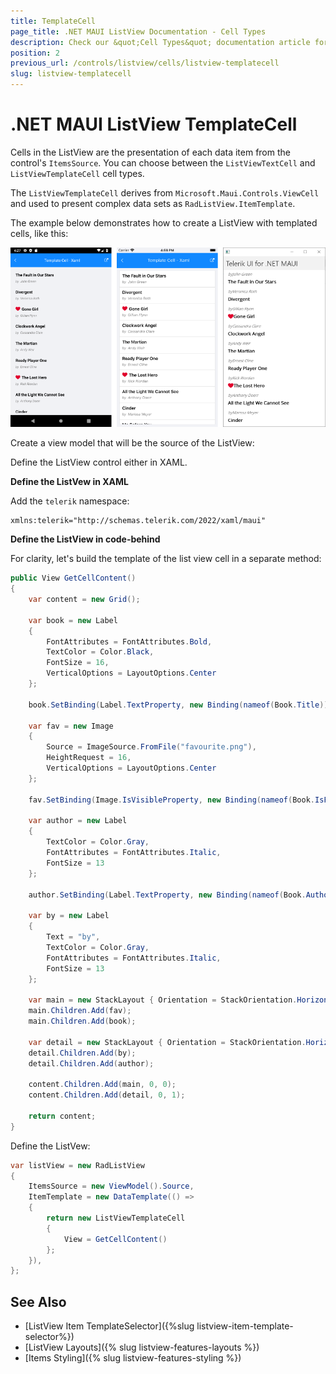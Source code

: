 ```yaml
---
title: TemplateCell
page_title: .NET MAUI ListView Documentation - Cell Types
description: Check our &quot;Cell Types&quot; documentation article for Telerik ListView for .NET MAUI control.
position: 2
previous_url: /controls/listview/cells/listview-templatecell
slug: listview-templatecell
---
```


# .NET MAUI ListView TemplateCell

Cells in the ListView are the presentation of each data item from the control's `ItemsSource`. You can choose between the `ListViewTextCell` and `ListViewTemplateCell` cell types.

The `ListViewTemplateCell` derives from `Microsoft.Maui.Controls.ViewCell` and used to present complex data sets as `RadListView.ItemTemplate`.

The example below demonstrates how to create a ListView with templated cells, like this:

![ListView Template Cell](../images/listview-celltypes-templatecell.png)

Create a view model that will be the source of the ListView:

<snippet id='listview-celltypes-templatecell-viewmodel' />

Define the ListView control either in XAML.

**Define the ListVew in XAML**

<snippet id='listview-celltypes-templatecell-listview-xaml' />

Add the `telerik` namespace:

```XAML
xmlns:telerik="http://schemas.telerik.com/2022/xaml/maui"
```						

**Define the ListView in code-behind**

For clarity, let's build the template of the list view cell in a separate method:

```C#
public View GetCellContent()
{
    var content = new Grid();

    var book = new Label
    {
        FontAttributes = FontAttributes.Bold,
        TextColor = Color.Black,
        FontSize = 16,
        VerticalOptions = LayoutOptions.Center
    };

    book.SetBinding(Label.TextProperty, new Binding(nameof(Book.Title)));

    var fav = new Image
    {
        Source = ImageSource.FromFile("favourite.png"),
        HeightRequest = 16,
        VerticalOptions = LayoutOptions.Center
    };

    fav.SetBinding(Image.IsVisibleProperty, new Binding(nameof(Book.IsFavourite)));

    var author = new Label
    {
        TextColor = Color.Gray,
        FontAttributes = FontAttributes.Italic,
        FontSize = 13
    };

    author.SetBinding(Label.TextProperty, new Binding(nameof(Book.Author)));

    var by = new Label
    {
        Text = "by",
        TextColor = Color.Gray,
        FontAttributes = FontAttributes.Italic,
        FontSize = 13
    };

    var main = new StackLayout { Orientation = StackOrientation.Horizontal, Margin = new Thickness(10, 10, 10, 0) };
    main.Children.Add(fav);
    main.Children.Add(book);

    var detail = new StackLayout { Orientation = StackOrientation.Horizontal, Margin = new Thickness(10, 0, 10, 10) };
    detail.Children.Add(by);
    detail.Children.Add(author);

    content.Children.Add(main, 0, 0);
    content.Children.Add(detail, 0, 1);

    return content;
}
```

Define the ListVew:

```C#
var listView = new RadListView
{
    ItemsSource = new ViewModel().Source,
    ItemTemplate = new DataTemplate(() =>
    {
        return new ListViewTemplateCell
        {
            View = GetCellContent()
        };
    }),
};
```


## See Also

- [ListView Item TemplateSelector]({%slug listview-item-template-selector%})
- [ListView Layouts]({% slug listview-features-layouts %})
- [Items Styling]({% slug listview-features-styling %})
